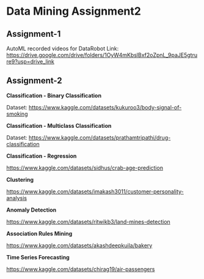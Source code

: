 # Data Mining Assignment2

## Assignment-1

AutoML recorded videos for DataRobot
Link: https://drive.google.com/drive/folders/1OyW4mKbslBxf2oZpnL_9paJE5gtrure9?usp=drive_link

## Assignment-2

**Classification - Binary Classification**

Dataset: https://www.kaggle.com/datasets/kukuroo3/body-signal-of-smoking

**Classification - Multiclass Classification**

Dataset: https://www.kaggle.com/datasets/prathamtripathi/drug-classification

**Classification - Regression**

https://www.kaggle.com/datasets/sidhus/crab-age-prediction 

**Clustering**

https://www.kaggle.com/datasets/imakash3011/customer-personality-analysis

**Anomaly Detection**

https://www.kaggle.com/datasets/ritwikb3/land-mines-detection

**Association Rules Mining**

https://www.kaggle.com/datasets/akashdeepkuila/bakery

**Time Series Forecasting**

https://www.kaggle.com/datasets/chirag19/air-passengers
